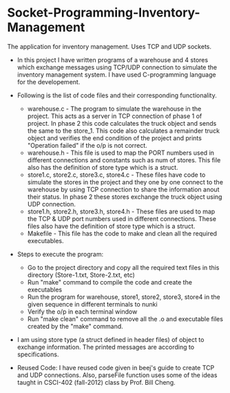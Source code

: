 Socket-Programming-Inventory-Management
=======================================

The application for inventory management. Uses TCP and UDP sockets.

- In this project I have written programs of a warehouse and 4 stores which exchange messages using TCP/UDP connection to simulate 
   the inventory management system. I have used C-programming language for the developement.
   
- Following is the list of code files and their corresponding functionality.
  - warehouse.c - The program to simulate the warehouse in the project. This acts as a server in TCP connection of phase 1 of project. In phase 2 this code calculates the truck object and sends the same to the store_1. This code also calculates a remainder truck object and verifies the end condition of the project and prints "Operation failed" if the o/p is not correct. 
  - warehouse.h - This file is used to map the PORT numbers used in different connections and constants such as num of stores. This file also has the definition of store type which is a struct.
  - store1.c, store2.c, store3.c, store4.c - These files have code to simulate the stores in the project and they one by one connect to the warehouse by using TCP connection to share the information anout their status. In phase 2 these stores exchange  the truck object using UDP connection. 
  - store1.h, store2.h, store3.h, store4.h - These files are used to map the TCP & UDP port numbers used in different connections. These files also have the definition of store type which is a struct.
  - Makefile -    This file has the code to make and clean all the required executables.
	   
- Steps to execute the program:
	- Go to the project directory and copy all the required text files in this directory (Store-1.txt, Store-2.txt, etc)
	- Run "make" command to compile the code and create the executables
	- Run the program for warehouse, store1, store2, store3, store4 in the given sequence in different terminals to nunki
	- Verify the o/p in each terminal window
	- Run "make clean" command to remove all the .o and executable files created by the "make" command.
	 
- I am using store type (a struct defined in header files) of object to exchange information. The printed messages are according to specifications.  

- Reused Code: I have reused code given in beej's guide to create TCP and UDP connections. Also, parseFile function uses some of the ideas taught in CSCI-402 (fall-2012) class by Prof. Bill Cheng.   
